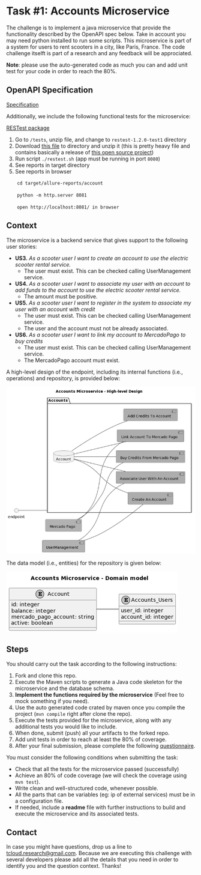 # Task #1: Accounts Microservice

The challenge is to implement a java microservice that provide the functionality described by the OpenAPI spec below. Take in account you may need python installed to run some scripts. This microservice is part of a system for users to rent scooters in a city, like Paris, France. The code challenge itselft is part of a research and any feedback will be approciated.

**Note**: please use the auto-generated code as much you can and add unit test for your code in order to reach the 80%.

## OpenAPI Specification

[Specification](/src/main/resources/openapi/Accounts.yaml)

Additionally, we include the following functional tests for the microservice:

[RESTest package](/tests/restest-1.2.0-test1.zip)


1. Go to `/tests`, unzip file, and change to `restest-1.2.0-test1` directory
2. Download [this file](https://github.com/isa-group/RESTest/releases/download/restest-1.2.0/restest-1.2.0.zip) to directory and unzip it (this is pretty heavy file and contains basically a release of [this open source project](https://github.com/isa-group/RESTest))
3. Run script `./restest.sh` (app must be running in port `8080`)
4. See reports in target directory
5. See reports in browser 
```
    cd target/allure-reports/account
    
    python -m http.server 8081
    
    open http://localhost:8081/ in browser
```

## Context

The microservice is a backend service that gives support to the following user stories:

 - **US3.** *As a scooter user I want to create an account to use the electric scooter rental service.*
   - The user must exist. This can be checked calling UserManagement service.
 - **US4.** *As a scooter user I want to associate my user with an account to add funds to the account to use the electric scooter rental service.*
   - The amount must be positive.
 - **US5.** *As a scooter user I want to register in the system to associate my user with an account with credit*
   - The user must exist. This can be checked calling UserManagement service.
   - The user and the account must not be already associated.
 - **US6.** *As a scooter user I want to link my account to MercadoPago to buy credits*
   - The user must exist. This can be checked calling UserManagement service.
   - The MercadoPago account must exist.

A high-level design of the endpoint, including its internal functions (i.e., operations) and repository, is provided below:

![](/diagrams/accounts-task1-design.png)

The data model (i.e., entities) for the repository is given below:

![](/diagrams/accounts-task1-erd.png)

## Steps

You should carry out the task according to the following instructions:

1. Fork and clone this repo.
2. Execute the Maven scripts to generate a Java code skeleton for the microservice and the database schema.
3. **Implement the functions required by the microservice** (Feel free to mock something if you need).
4. Use the auto generated code crated by maven once you compile the project (`mvn compile` right after clone the repo).
5. Execute the tests provided for the microservice, along with any additional tests you would like to include.
6. When done, submit (push) all your artifacts to the forked repo.
7. Add unit tests in order to reach at least the 80% of coverage.
8. After your final submission, please complete the following [questionnaire](https://docs.google.com/forms/d/e/1FAIpQLSc2dunMEOzIFLQZe9a7LBaQ8jVOx33jIGChISkACr2VCsVjHg/viewform).

You must consider the following conditions when submitting the task:
- Check that all the tests for the microservice passed (successfully)
- Achieve an 80% of code coverage (we will check the coverage using `mvn test`).
- Write clean and well-structured code, whenever possible.
- All the parts that can be variables (eg: ip of external services) must be in a configuration file.
- If needed, include a **readme** file with further instructions to build and execute the microservice and its associated tests.

## Contact

In case you might have questions, drop us a line to <tcloud.research@gmail.com>. Because we are executing this challenge with several developers please add all the details that you need in order to identify you and the question context. Thanks!

